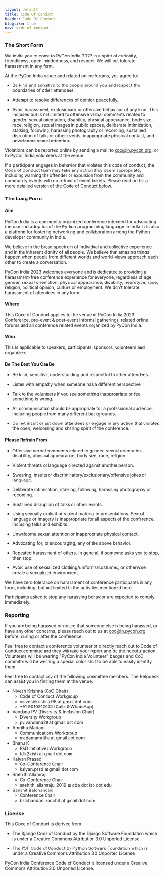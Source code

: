 ```yaml
---
layout: default
title: Code Of Conduct
header: Code Of Conduct
bloglike: true
nav: code-of-conduct
---
```


### The Short Form

We invite you to come to PyCon India 2023 in a spirit of curiosity,
friendliness, open-mindedness, and respect. We will not tolerate
harassment in any form.

At the PyCon India venue and related online forums, you agree to:

- Be kind and sensitive to the people around you and respect the
    boundaries of other attendees.

- Attempt to resolve differences of opinion peacefully.

- Avoid harassment, exclusionary or offensive behaviour of any
    kind. This includes but is not limited to offensive verbal
    comments related to gender, sexual orientation, disability,
    physical appearance, body size, race, religion, sexual images in
    public spaces, deliberate intimidation, stalking, following,
    harassing photography or recording, sustained disruption of talks
    or other events, inappropriate physical contact, and unwelcome
    sexual attention.

Violations can be reported online by sending a mail to
[coc@in.pycon.org](mailto:coc@in.pycon.org), or to PyCon India
volunteers at the venue.

If a participant engages in behavior that violates this code of conduct,
the Code of Conduct team may take any action they deem appropriate,
including warning the offender or expulsion from the community and community
events with no refund of event tickets. Please read on for a more detailed
version of the Code of Conduct below.

### The Long Form

#### Aim

PyCon India is a community organized conference intended for
advocating the use and adoption of the Python programming language in
India. It is also a platform for fostering networking and
collaboration among the Python developer community in India.

We believe in the broad spectrum of individual and collective
experience and in the inherent dignity of all people. We believe that
amazing things happen when people from different worlds and
world-views approach each other to create a conversation.

PyCon India 2023 welcomes everyone and is dedicated to providing a
harassment-free conference experience for everyone, regardless of age,
gender, sexual orientation, physical appearance, disability,
neurotype, race, religion, political opinion, culture or
employment. We don’t tolerate harassment of attendees in any form.

#### Where

This Code of Conduct applies to the venue of PyCon India 2023
Conference, pre-event & post-event informal gatherings, related online
forums and all conference related events organized by PyCon India.

#### Who

This is applicable to speakers, participants, sponsors, volunteers and
organizers.

#### Be The Best You Can Be

- Be kind, sensitive, understanding and respectful to other
    attendees.

- Listen with empathy when someone has a different perspective.
  
- Talk to the volunteers if you see something inappropriate or feel
  something is wrong.
  
- All communication should be appropriate for a professional
    audience, including people from many different backgrounds.

- Do not insult or put down attendees or engage in any action that violates the open, welcoming and sharing spirit of the conference.

#### Please Refrain From

- Offensive verbal comments related to gender, sexual orientation,
    disability, physical appearance, body size, race, religion.

- Violent threats or language directed against another person.

- Swearing, insults or discriminatory/exclusionary/offensive jokes
    or language.

- Deliberate intimidation, stalking, following, harassing
    photography or recording.
  
- Sustained disruption of talks or other events.
  
- Using sexually explicit or violent material in
    presentations. Sexual language or imagery is inappropriate for all
    aspects of the conference, including talks and exhibits.

- Unwelcome sexual attention or inappropriate physical contact.
  
- Advocating for, or encouraging, any of the above behavior.
  
- Repeated harassment of others. In general, if someone asks you to
    stop, then stop.
  
- Avoid use of sexualized clothing/uniforms/costumes, or otherwise
    create a sexualized environment.

We have zero tolerance on harassment of conference participants in any
form, including, but not limited to the activities mentioned here.

Participants asked to stop any harassing behavior are expected to
comply immediately.

### Reporting

If you are being harassed or notice that someone else is being harassed,
or have any other concerns, please reach out to us at
[coc@in.pycon.org](mailto:coc@in.pycon.org) before, during or after the
conference.

Feel free to contact a conference volunteer or directly reach out to Code of Conduct committe and they will take your report and do the needful action.
Volunteers will be wearing "PyCon India Volunteer" badges and CoC committe will be wearing a special color shirt to be able to easily identify them. 

Feel free to contact any of the following committee members. The Helpdesk can assist you in finding them
at the venue:

- Nivesh Krishna (CoC Chair)
  - Code of Conduct Workgroup
  - vniveshkrishna.98 at gmail dot com
  - +91 9010912005 (Calls & WhatsApp)
- Vandana PV (Diversity & Inclusion Chair)
  - Diversity Workgroup
  - pv.vandana29 at gmail dot com
- Amritha Madam
  - Communications Workgroup
  - madamamritha at gmail dot com
- Bhanu K
  - R&D initiatives Workgroup
  - talk2kish at gmail dot com
- Kalyan Prasad
  - Co-Conference Chair
  - kalyan.prsd at gmail dot com
- Snehith Allamraju
  - Co-Conference Chair
  - snehith_allamraju_2019 at cba dot isb dot edu
- Sanchit Balchandani
  - Conference Chair
  - balchandani.sanchit at gmail dot com

### License

This Code of Conduct is derived from

- The Django Code of Conduct by the Django Software Foundation which
    is under a Creative Commons Attribution 3.0 Unported License

- The PSF Code of Conduct by Python Software Foundation which is
    under a Creative Commons Attribution 3.0 Unported License

PyCon India Conference Code of Conduct is licensed under a Creative
Commons Attribution 3.0 Unported License.
